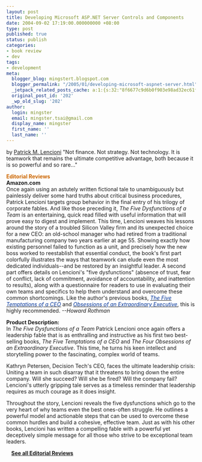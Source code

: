```yaml
---
layout: post
title: Developing Microsoft ASP.NET Server Controls and Components
date: 2004-09-02 17:19:00.000000000 +08:00
type: post
published: true
status: publish
categories:
- book review
- dev
tags:
- development
meta:
  blogger_blog: mingstert.blogspot.com
  blogger_permalink: "/2005/01/developing-microsoft-aspnet-server.html"
  _jetpack_related_posts_cache: a:1:{s:32:"8f6677c9d6b0f903e98ad32ec61f8deb";a:2:{s:7:"expires";i:1448690329;s:7:"payload";a:3:{i:0;a:1:{s:2:"id";i:40;}i:1;a:1:{s:2:"id";i:175;}i:2;a:1:{s:2:"id";i:156;}}}}
  original_post_id: '202'
  _wp_old_slug: '202'
author:
  login: mingster
  email: mingster.tsai@gmail.com
  display_name: mingster
  first_name: ''
  last_name: ''
---
```

<p>by <a href="http://www.amazon.com/exec/obidos/search-handle-url/index=books&amp;field-author=Patrick%20M.%20%20Lencioni/103-7952845-2093423">Patrick M. Lencioni</a> "Not finance. Not strategy. Not technology. It is teamwork that remains the ultimate competitive advantage, both because it is so powerful and so rare..."</p>
<div class="bucket"><span style="font-size:100%;"><span style="color:#cc6600;"><b class="h1">Editorial Reviews</b><br /></span></span>
<div class="content"><b>Amazon.com</b><br />Once again using an astutely written fictional tale to unambiguously but painlessly deliver some hard truths about critical business procedures, Patrick Lencioni targets group behavior in the final entry of his trilogy of corporate fables. And like those preceding it, <i>The Five Dysfunctions of a Team</i> is an entertaining, quick read filled with useful information that will prove easy to digest and implement. This time, Lencioni weaves his lessons around the story of a troubled Silicon Valley firm and its unexpected choice for a new CEO: an old-school manager who had retired from a traditional manufacturing company two years earlier at age 55. Showing exactly how existing personnel failed to function as a unit, and precisely how the new boss worked to reestablish that essential conduct, the book's first part colorfully illustrates the ways that teamwork can elude even the most dedicated individuals--and be restored by an insightful leader. A second part offers details on Lencioni's "five dysfunctions" (absence of trust, fear of conflict, lack of commitment, avoidance of accountability, and inattention to results), along with a questionnaire for readers to use in evaluating their own teams and specifics to help them understand and overcome these common shortcomings. Like the author's previous books, <a href="http://www.amazon.com/exec/obidos/ASIN/0787944335/103-7952845-2093423"><i><u><span style="color:#003399;">The Five Temptations of a CEO</span></u></i></a> and <a href="http://www.amazon.com/exec/obidos/ASIN/0787954039/103-7952845-2093423"><i><u><span style="color:#003399;">Obsessions of an Extraordinary Executive</span></u></i></a>, this is highly recommended. <i>--Howard Rothman</i></p>
<p><b>Product Description:</b><br />In <i>The Five Dysfunctions of a Team</i> Patrick Lencioni once again offers a leadership fable that is as enthralling and instructive as his first two best-selling books, <i>The Five Temptations of a CEO </i>and <i>The Four Obsessions of an Extraordinary Executive</i>. This time, he turns his keen intellect and storytelling power to the fascinating, complex world of teams.
<p>Kathryn Petersen, Decision Tech's CEO, faces the ultimate leadership crisis: Uniting a team in such disarray that it threatens to bring down the entire company. Will she succeed? Will she be fired? Will the company fail? Lencioni's utterly gripping tale serves as a timeless reminder that leadership requires as much courage as it does insight.</p>
<p>Throughout the story, Lencioni reveals the five dysfunctions which go to the very heart of why teams even the best ones-often struggle. He outlines a powerful model and actionable steps that can be used to overcome these common hurdles and build a cohesive, effective team. Just as with his other books, Lencioni has written a compelling fable with a powerful yet deceptively simple message for all those who strive to be exceptional team leaders.</p>
<p><img height="9" src="{{ site.JB.IMAGE_PATH }}/orange-arrow.gif" width="10" border="0" /><b> <a href="http://www.amazon.com/gp/product/product-description/0787960756/ref=dp_proddesc_0/103-7952845-2093423?%5Fencoding=UTF8&amp;n=283155">See all Editorial Reviews</a></b></p>
</div>
</div>
